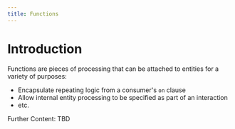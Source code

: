 ```yaml
---
title: Functions
---
```


# Introduction
Functions are pieces of processing that can be attached to entities for 
a variety of purposes:
* Encapsulate repeating logic from a consumer's `on` clause
* Allow internal entity processing to be specified as part of an interaction
* etc.

Further Content: TBD

